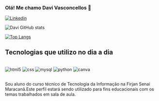 ### Olá! Me chamo Davi Vasconcellos 👋
[![Linkedin](https://img.shields.io/badge/LinkedIn-0077B5?style=for-the-badge&logo=linkedin&logoColor=white)](https://www.linkedin.com/in/davijvasconcellos/)

![Davi GitHub stats](https://github-readme-stats.vercel.app/api?username=davijvasconcellos-senai&icons=true&theme=highcontrast)

[![Top Langs](https://github-readme-stats.vercel.app/api/top-langs/?username=davijvasconcellos-senai&layout=compact)](https://github.com/davijvasconcellos-senai/davijvasconcellos-senai/edit/main/README.md)

## Tecnologias que utilizo no dia a dia
<div style="display: inline_block"><br/>
  <img align="center" alt="html5" src="https://img.shields.io/badge/HTML5-E34F26?style=for-the-badge&logo=html5&logoColor=white"/>
  <img align="center" alt="css" src="https://img.shields.io/badge/CSS-239120?&style=for-the-badge&logo=css3&logoColor=white"/>
  <img align="center" alt="mysql" src="https://img.shields.io/badge/MySQL-00000F?style=for-the-badge&logo=mysql&logoColor=white"/>
   <img align="center" alt="python" src="https://img.shields.io/badge/Python-3776AB?style=for-the-badge&logo=python&logoColor=white"/>
    <img align="center" alt="canva" src="https://img.shields.io/badge/Canva-%2300C4CC.svg?&style=for-the-badge&logo=Canva&logoColor=white"/>
</div><br/>

Sou aluno do curso técnico de Tecnologia da Informação na Firjan Senai Maracanã.Este perfil estará sendo utilizado para fins educacionais com os temas trabalhados em sala de aula.
